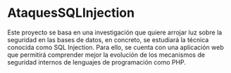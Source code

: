 # AtaquesSQLInjection

Este proyecto se basa en una investigación que quiere arrojar luz sobre la seguridad en las bases de datos, en
concreto, se estudiará la técnica conocida como SQL Injection. Para ello, se cuenta con una aplicación web que
permitirá comprender mejor la evolución de los mecanismos de seguridad internos de lenguajes de programación
como PHP.
